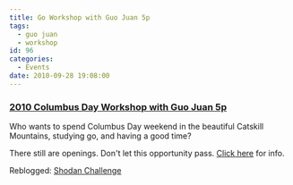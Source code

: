 ```yaml
---
title: Go Workshop with Guo Juan 5p
tags:
  - guo juan
  - workshop
id: 96
categories:
  - Events
date: 2010-09-28 19:08:00
---
```


### [2010 Columbus Day Workshop with Guo Juan 5p](http://shodan-challenge.blogspot.com/2010/09/2010-columbus-day-workshop-with-guo.html)

Who wants to spend Columbus Day weekend in the beautiful Catskill Mountains, studying go, and having a good time?

There still are openings. Don't let this opportunity pass. [Click here](http://brooklyngoclub.org/gc/cgi-bin/disp_topic.iphtml?topic_id=407) for info.

Reblogged: [Shodan Challenge ](http://shodan-challenge.blogspot.com/2010/09/2010-columbus-day-workshop-with-guo.html)